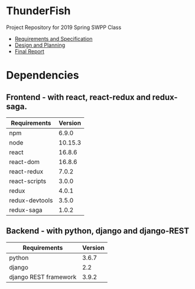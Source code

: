 # ThunderFish
Project Repository for 2019 Spring SWPP Class

- [Requirements and Specification](https://docs.google.com/document/d/14vd6CipOiSJgbAMM-p-9KLF6VMvrxRINKlk1PJjiKDg)
- [Design and Planning](https://docs.google.com/document/d/1HxrOJHEUP093XyEPE6yju1Xt5U-AeVPL0ipPUKN76Mg)
- [Final Report](https://docs.google.com/document/d/1w9-FWrDn9jbjvmuEyoH8S6diBL_Tq7AnVasZ6mAZh7k/edit)

# Dependencies

## Frontend - with react, react-redux and redux-saga.
|Requirements|Version|
|------------|-------|
|npm|6.9.0|
|node|10.15.3|
|react|16.8.6|
|react-dom|16.8.6|
|react-redux|7.0.2|
|react-scripts|3.0.0|
|redux|4.0.1|
|redux-devtools|3.5.0|
|redux-saga|1.0.2|

## Backend - with python, django and django-REST
|Requirements|Version|
|------------|-------|
|python|3.6.7|
|django|2.2|
|django REST framework|3.9.2|
